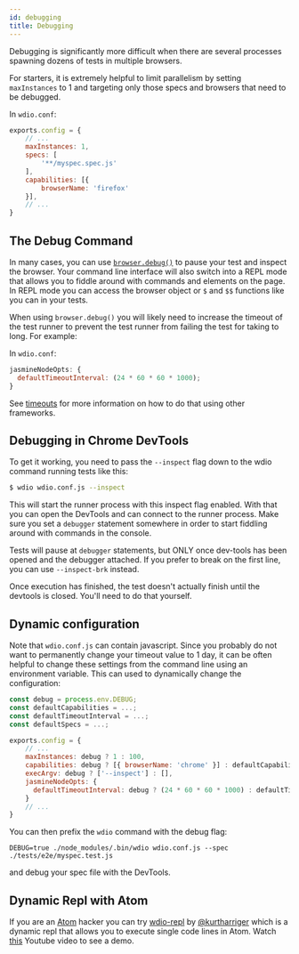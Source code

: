 ```yaml
---
id: debugging
title: Debugging
---
```


Debugging is significantly more difficult when there are several processes spawning dozens of tests in multiple browsers.

For starters, it is extremely helpful to limit parallelism by setting `maxInstances` to 1 and targeting only those specs and browsers that need to be debugged.


In `wdio.conf`:

```js
exports.config = {
    // ...
    maxInstances: 1,
    specs: [
        '**/myspec.spec.js'
    ],
    capabilities: [{
        browserName: 'firefox'
    }],
    // ...
}
```

## The Debug Command

In many cases, you can use [`browser.debug()`](/docs/api/browser/debug.html) to pause your test and inspect the browser. Your command line interface will also switch into a REPL mode that allows you to fiddle around with commands and elements on the page. In REPL mode you can access the browser object or `$` and `$$` functions like you can in your tests.

When using `browser.debug()` you will likely need to increase the timeout of the test runner to prevent the test runner from failing the test for taking to long.  For example:

In `wdio.conf`:

```js
jasmineNodeOpts: {
  defaultTimeoutInterval: (24 * 60 * 60 * 1000);
}
```

See [timeouts](Timeouts.md) for more information on how to do that using other frameworks.


## Debugging in Chrome DevTools

To get it working, you need to pass the `--inspect` flag down to the wdio command running tests like this:

```sh
$ wdio wdio.conf.js --inspect
```

This will start the runner process with this inspect flag enabled. With that you can open the DevTools and can connect to the runner process. Make sure you set a `debugger` statement somewhere in order to start fiddling around with commands in the console.

Tests will pause at `debugger` statements, but ONLY once dev-tools has been opened and the debugger attached. If you prefer to break on the first line, you can use `--inspect-brk` instead.

Once execution has finished, the test doesn't actually finish until the devtools is closed. You'll need to do that yourself.

## Dynamic configuration

Note that `wdio.conf.js` can contain javascript. Since you probably do not want to permanently change your timeout value to 1 day, it can be often helpful to change these settings from the command line using an environment variable. This can used to dynamically change the configuration:

```js
const debug = process.env.DEBUG;
const defaultCapabilities = ...;
const defaultTimeoutInterval = ...;
const defaultSpecs = ...;

exports.config = {
    // ...
    maxInstances: debug ? 1 : 100,
    capabilities: debug ? [{ browserName: 'chrome' }] : defaultCapabilities,
    execArgv: debug ? ['--inspect'] : [],
    jasmineNodeOpts: {
      defaultTimeoutInterval: debug ? (24 * 60 * 60 * 1000) : defaultTimeoutInterval
    }
    // ...
}
```

You can then prefix the `wdio` command with the debug flag:

```
DEBUG=true ./node_modules/.bin/wdio wdio.conf.js --spec ./tests/e2e/myspec.test.js
```

and debug your spec file with the DevTools.

## Dynamic Repl with Atom

If you are an [Atom](https://atom.io/) hacker you can try [wdio-repl](https://github.com/kurtharriger/wdio-repl) by [@kurtharriger](https://github.com/kurtharriger) which is a dynamic repl that allows you to execute single code lines in Atom. Watch [this](https://www.youtube.com/watch?v=kdM05ChhLQE) Youtube video to see a demo.
